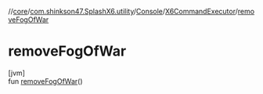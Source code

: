 //[core](../../../../index.md)/[com.shinkson47.SplashX6.utility](../../index.md)/[Console](../index.md)/[X6CommandExecutor](index.md)/[removeFogOfWar](remove-fog-of-war.md)

# removeFogOfWar

[jvm]\
fun [removeFogOfWar](remove-fog-of-war.md)()

